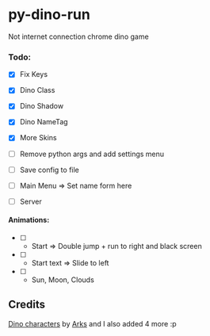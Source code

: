 # py-dino-run
Not internet connection chrome dino game

### Todo:
- [x] Fix Keys
- [x] Dino Class
- [x] Dino Shadow
- [x] Dino NameTag
- [x] More Skins

- [ ] Remove python args and add settings menu
- [ ] Save config to file
- [ ] Main Menu => Set name form here
- [ ] Server

#### Animations:
- [ ]   - Start => Double jump + run to right and black screen
- [ ]   - Start text => Slide to left
- [ ]   - Sun, Moon, Clouds

## Credits
[Dino characters](https://arks.itch.io/dino-characters) by [Arks](https://twitter.com/ScissorMarks) and I also added 4 more :p